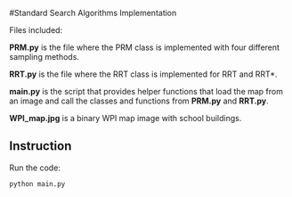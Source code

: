 #Standard Search Algorithms Implementation

Files included:

**PRM.py** is the file where the PRM class is implemented with four different sampling methods.

**RRT.py** is the file where the RRT class is implemented for RRT and RRT*.

**main.py** is the script that provides helper functions that load the map from an image and call the classes and functions from **PRM.py** and **RRT.py**.

**WPI_map.jpg** is a binary WPI map image with school buildings.

## Instruction

 Run the code:

`python main.py`




  
  

